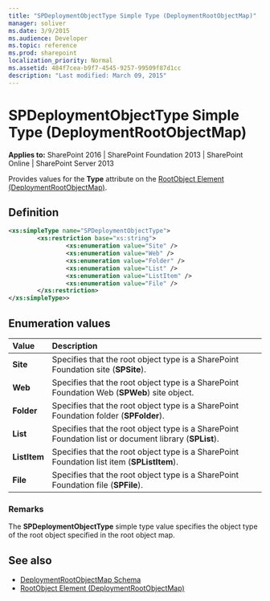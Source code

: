 ```yaml
---
title: "SPDeploymentObjectType Simple Type (DeploymentRootObjectMap)"
manager: soliver
ms.date: 3/9/2015
ms.audience: Developer
ms.topic: reference
ms.prod: sharepoint
localization_priority: Normal
ms.assetid: 484f7cea-b9f7-4545-9257-99509f87d1cc
description: "Last modified: March 09, 2015"
---
```


# SPDeploymentObjectType Simple Type (DeploymentRootObjectMap)

**Applies to:** SharePoint 2016 | SharePoint Foundation 2013 | SharePoint Online | SharePoint Server 2013
  
Provides values for the **Type** attribute on the [RootObject Element (DeploymentRootObjectMap)](rootobject-element-deploymentrootobjectmap.md). 

## Definition

```XML
<xs:simpleType name="SPDeploymentObjectType">
        <xs:restriction base="xs:string">
                <xs:enumeration value="Site" />
                <xs:enumeration value="Web" />
                <xs:enumeration value="Folder" />
                <xs:enumeration value="List" /> 
                <xs:enumeration value="ListItem" />
                <xs:enumeration value="File" />
        </xs:restriction>
</xs:simpleType>>

```

## Enumeration values

|**Value**|**Description**|
|:-----|:-----|
|**Site** <br/> |Specifies that the root object type is a SharePoint Foundation site (**SPSite**).  <br/> |
|**Web** <br/> |Specifies that the root object type is a SharePoint Foundation Web (**SPWeb**) site object.  <br/> |
|**Folder** <br/> |Specifies that the root object type is a SharePoint Foundation folder (**SPFolder**).  <br/> |
|**List** <br/> |Specifies that the root object type is a SharePoint Foundation list or document library (**SPList**).  <br/> |
|**ListItem** <br/> |Specifies that the root object type is a SharePoint Foundation list item (**SPListItem**).  <br/> |
|**File** <br/> |Specifies that the root object type is a SharePoint Foundation file (**SPFile**).  <br/> |
   
### Remarks

The **SPDeploymentObjectType** simple type value specifies the object type of the root object specified in the root object map. 
  
## See also

- [DeploymentRootObjectMap Schema](deploymentrootobjectmap-schema.md)
- [RootObject Element (DeploymentRootObjectMap)](rootobject-element-deploymentrootobjectmap.md)

